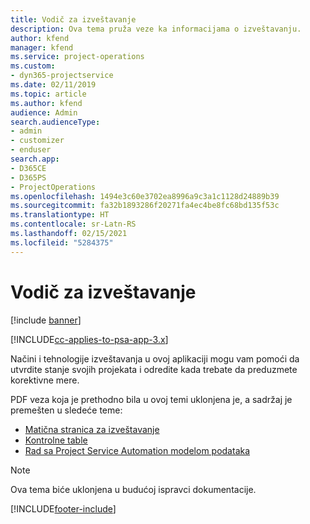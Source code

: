 ```yaml
---
title: Vodič za izveštavanje
description: Ova tema pruža veze ka informacijama o izveštavanju.
author: kfend
manager: kfend
ms.service: project-operations
ms.custom:
- dyn365-projectservice
ms.date: 02/11/2019
ms.topic: article
ms.author: kfend
audience: Admin
search.audienceType:
- admin
- customizer
- enduser
search.app:
- D365CE
- D365PS
- ProjectOperations
ms.openlocfilehash: 1494e3c60e3702ea8996a9c3a1c1128d24889b39
ms.sourcegitcommit: fa32b1893286f20271fa4ec4be8fc68bd135f53c
ms.translationtype: HT
ms.contentlocale: sr-Latn-RS
ms.lasthandoff: 02/15/2021
ms.locfileid: "5284375"
---
```

# <a name="reporting-guide"></a>Vodič za izveštavanje

[!include [banner](../../includes/psa-now-project-operations.md)]

[!INCLUDE[cc-applies-to-psa-app-3.x](../../includes/cc-applies-to-psa-app-3x.md)]

Načini i tehnologije izveštavanja u ovoj aplikaciji mogu vam pomoći da utvrdite stanje svojih projekata i odredite kada trebate da preduzmete korektivne mere. 

PDF veza koja je prethodno bila u ovoj temi uklonjena je, a sadržaj je premešten u sledeće teme:

- [Matična stranica za izveštavanje](../reports-reporting-dynamics-365-project-service.md)
- [Kontrolne table](../reports-dashboards.md)
- [Rad sa Project Service Automation modelom podataka](../reports-working-project-service-data-model.md)

> [!NOTE]
> Ova tema biće uklonjena u budućoj ispravci dokumentacije. 


[!INCLUDE[footer-include](../../includes/footer-banner.md)]